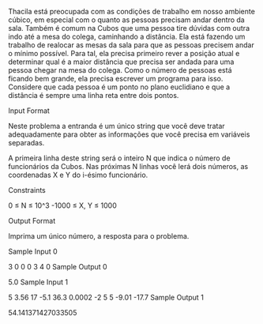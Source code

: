 Thacila está preocupada com as condições de trabalho em nosso ambiente cúbico, em especial com o quanto as pessoas precisam andar dentro da sala. Também é comum na Cubos que uma pessoa tire dúvidas com outra indo até a mesa do colega, caminhando a distância. Ela está fazendo um trabalho de realocar as mesas da sala para que as pessoas precisem andar o mínimo possível. Para tal, ela precisa primeiro rever a posição atual e determinar qual é a maior distância que precisa ser andada para uma pessoa chegar na mesa do colega. Como o número de pessoas está ficando bem grande, ela precisa escrever um programa para isso. Considere que cada pessoa é um ponto no plano euclidiano e que a distância é sempre uma linha reta entre dois pontos.

Input Format

Neste problema a entranda é um único string que você deve tratar adequadamente para obter as informações que você precisa em variáveis separadas.

A primeira linha deste string será o inteiro N que indica o número de funcionários da Cubos. Nas próximas N linhas você lerá dois números, as coordenadas X e Y do i-ésimo funcionário.

Constraints

0 ≤ N ≤ 10^3 -1000 ≤ X, Y ≤ 1000

Output Format

Imprima um único número, a resposta para o problema.

Sample Input 0

3
0 0
0 3
4 0
Sample Output 0

5.0
Sample Input 1

5
3.56 17
-5.1 36.3
0.0002 -2
5 5
-9.01 -17.7
Sample Output 1

54.141371427033505